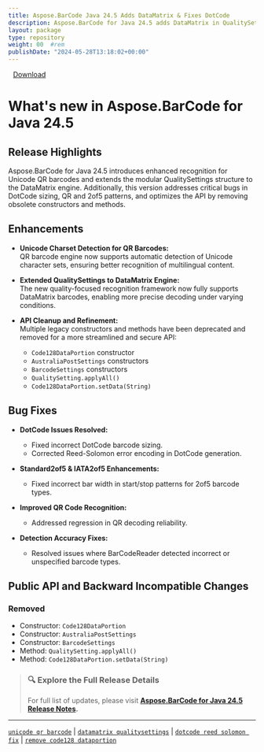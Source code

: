 ```yaml
---
title: Aspose.BarCode Java 24.5 Adds DataMatrix & Fixes DotCode
description: Aspose.BarCode for Java 24.5 adds DataMatrix in QualitySettings, fixes DotCode size, improves QR detection and removes deprecated constructors
layout: package
type: repository
weight: 00	#rem
publishDate: "2024-05-28T13:18:02+00:00"
---
```


<div class="downloadandnotes">
<a title="Download Zip Package of Aspose.BarCode v24.5" href="https://releases.aspose.com/java/repo/com/aspose/aspose-barcode/24.5/aspose-barcode-24.5-java.zip" class="btn btn-primary dwnam3"><i class="glyphicon glyphicon-download-alt" style="padding-right:10px"></i> Download</a></div>

# What's new in Aspose.BarCode for Java 24.5

## Release Highlights

Aspose.BarCode for Java 24.5 introduces enhanced recognition for Unicode QR barcodes and extends the modular QualitySettings structure to the DataMatrix engine. Additionally, this version addresses critical bugs in DotCode sizing, QR and 2of5 patterns, and optimizes the API by removing obsolete constructors and methods.

## Enhancements

- **Unicode Charset Detection for QR Barcodes:**  
  QR barcode engine now supports automatic detection of Unicode character sets, ensuring better recognition of multilingual content.

- **Extended QualitySettings to DataMatrix Engine:**  
  The new quality-focused recognition framework now fully supports DataMatrix barcodes, enabling more precise decoding under varying conditions.

- **API Cleanup and Refinement:**  
  Multiple legacy constructors and methods have been deprecated and removed for a more streamlined and secure API:
  - `Code128DataPortion` constructor
  - `AustraliaPostSettings` constructors
  - `BarcodeSettings` constructors
  - `QualitySetting.applyAll()`
  - `Code128DataPortion.setData(String)`

## Bug Fixes

- **DotCode Issues Resolved:**
  - Fixed incorrect DotCode barcode sizing.
  - Corrected Reed-Solomon error encoding in DotCode generation.

- **Standard2of5 & IATA2of5 Enhancements:**  
  - Fixed incorrect bar width in start/stop patterns for 2of5 barcode types.

- **Improved QR Code Recognition:**  
  - Addressed regression in QR decoding reliability.

- **Detection Accuracy Fixes:**
  - Resolved issues where BarCodeReader detected incorrect or unspecified barcode types.

## Public API and Backward Incompatible Changes

### Removed

- Constructor: `Code128DataPortion`
- Constructor: `AustraliaPostSettings`
- Constructor: `BarcodeSettings`
- Method: `QualitySetting.applyAll()`
- Method: `Code128DataPortion.setData(String)`

> ### 🔍 Explore the Full Release Details
>
> For full list of updates, please visit **[Aspose.BarCode for Java 24.5 Release Notes](https://releases.aspose.com/barcode/java/release-notes/2024/aspose-barcode-for-java-24-5-release-notes/).**

---

[`unicode qr barcode`](https://search.aspose.com/q/unicode-qr-barcode.html) | [`datamatrix qualitysettings`](https://search.aspose.com/q/datamatrix-qualitysettings.html) | [`dotcode reed solomon fix`](https://search.aspose.com/q/dotcode-reed-solomon-fix.html) | [`remove code128 dataportion`](https://search.aspose.com/q/remove-code128-dataportion.html)
